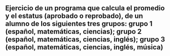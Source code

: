 ## Ejercicio de un programa que calcula el promedio y el estatus (aprobado o reprobado), de un alumno de los siguientes tres grupos: grupo 1 (español, matemáticas, ciencias); grupo 2 (español, matemáticas, ciencias, inglés); grupo 3 (español, matemáticas, ciencias, inglés, música)
